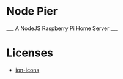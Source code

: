 # Node Pier
___ A NodeJS Raspberry Pi Home Server ___

# Licenses
- [ion-icons](https://raw.githubusercontent.com/YeloPartyHat/Node-Pier/main/client/public/images/ion-icons/LICENSE)